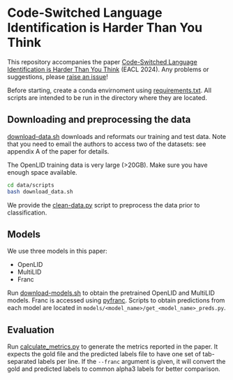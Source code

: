 # Code-Switched Language Identification is Harder Than You Think

This repository accompanies the paper [Code-Switched Language Identification is Harder Than You Think](https://aclanthology.org/2024.eacl-long.38/) (EACL 2024). Any problems or suggestions, please [raise an issue](https://github.com/laurieburchell/cs-lid-harder-than-you-think/issues/new)!

Before starting, create a conda envirnoment using [requirements.txt](https://github.com/laurieburchell/cs-lid-harder-than-you-think/blob/main/requirements.txt). All scripts are intended to be run in the directory where they are located.

## Downloading and preprocessing the data
[download-data.sh](https://github.com/laurieburchell/cs-lid-harder-than-you-think/blob/main/data/scripts/download-data.sh) downloads and reformats our training and test data. Note that you need to email the authors to access two of the datasets: see appendix A of the paper for details.

The OpenLID training data is very large (>20GB). Make sure you have enough space available.

```bash
cd data/scripts
bash download_data.sh
```

We provide the [clean-data.py](https://github.com/laurieburchell/cs-lid-harder-than-you-think/blob/main/data/scripts/clean-data.py) script to preprocess the data prior to classification.

## Models
We use three models in this paper: 
- OpenLID
- MultiLID
- Franc

Run [download-models.sh](https://github.com/laurieburchell/cs-lid-harder-than-you-think/blob/main/models/download-models.sh) to obtain the pretrained OpenLID and MultiLID models. Franc is accessed using [pyfranc](https://github.com/cyb3rk0tik/pyfranc). Scripts to obtain predictions from each model are located in `models/<model_name>/get_<model_name>_preds.py`.

## Evaluation
Run [calculate_metrics.py](https://github.com/laurieburchell/cs-lid-harder-than-you-think/blob/main/metrics/calculate_metrics.py) to generate the metrics reported in the paper. It expects the gold file and the predicted labels file to have one set of tab-separated labels per line. If the `--franc` argument is given, it will convert the gold and predicted labels to common alpha3 labels for better comparison. 
